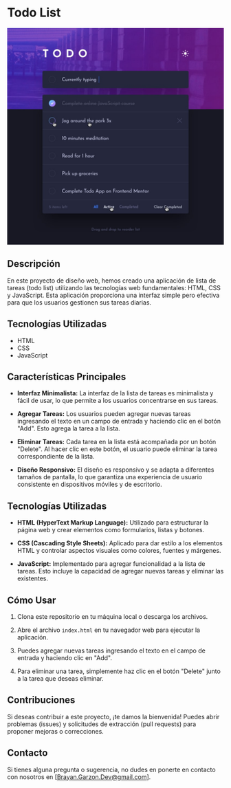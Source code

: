 # Todo List

![Todo List](todoAPP.png)

## Descripción
En este proyecto de diseño web, hemos creado una aplicación de lista de tareas (todo list) utilizando las tecnologías web fundamentales: HTML, CSS y JavaScript. Esta aplicación proporciona una interfaz simple pero efectiva para que los usuarios gestionen sus tareas diarias.

## Tecnologías Utilizadas
- HTML
- CSS
- JavaScript

## Características Principales

- **Interfaz Minimalista:** La interfaz de la lista de tareas es minimalista y fácil de usar, lo que permite a los usuarios concentrarse en sus tareas.

- **Agregar Tareas:** Los usuarios pueden agregar nuevas tareas ingresando el texto en un campo de entrada y haciendo clic en el botón "Add". Esto agrega la tarea a la lista.

- **Eliminar Tareas:** Cada tarea en la lista está acompañada por un botón "Delete". Al hacer clic en este botón, el usuario puede eliminar la tarea correspondiente de la lista.

- **Diseño Responsivo:** El diseño es responsivo y se adapta a diferentes tamaños de pantalla, lo que garantiza una experiencia de usuario consistente en dispositivos móviles y de escritorio.

## Tecnologías Utilizadas

- **HTML (HyperText Markup Language):** Utilizado para estructurar la página web y crear elementos como formularios, listas y botones.

- **CSS (Cascading Style Sheets):** Aplicado para dar estilo a los elementos HTML y controlar aspectos visuales como colores, fuentes y márgenes.

- **JavaScript:** Implementado para agregar funcionalidad a la lista de tareas. Esto incluye la capacidad de agregar nuevas tareas y eliminar las existentes.

## Cómo Usar

1. Clona este repositorio en tu máquina local o descarga los archivos.

2. Abre el archivo `index.html` en tu navegador web para ejecutar la aplicación.

3. Puedes agregar nuevas tareas ingresando el texto en el campo de entrada y haciendo clic en "Add".

4. Para eliminar una tarea, simplemente haz clic en el botón "Delete" junto a la tarea que deseas eliminar.

## Contribuciones

Si deseas contribuir a este proyecto, ¡te damos la bienvenida! Puedes abrir problemas (issues) y solicitudes de extracción (pull requests) para proponer mejoras o correcciones.

## Contacto
Si tienes alguna pregunta o sugerencia, no dudes en ponerte en contacto con nosotros en [Brayan.Garzon.Dev@gmail.com].